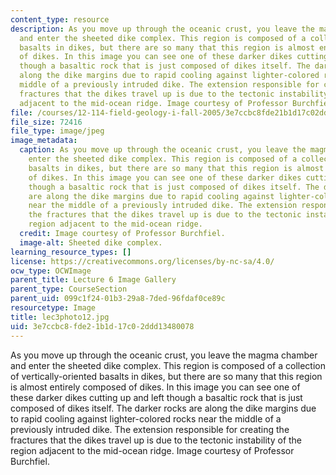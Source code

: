 ```yaml
---
content_type: resource
description: As you move up through the oceanic crust, you leave the magma chamber
  and enter the sheeted dike complex. This region is composed of a collection of vertically-oriented
  basalts in dikes, but there are so many that this region is almost entirely composed
  of dikes. In this image you can see one of these darker dikes cutting up and left
  though a basaltic rock that is just composed of dikes itself. The darker rocks are
  along the dike margins due to rapid cooling against lighter-colored rocks near the
  middle of a previously intruded dike. The extension responsible for creating the
  fractures that the dikes travel up is due to the tectonic instability of the region
  adjacent to the mid-ocean ridge. Image courtesy of Professor Burchfiel.
file: /courses/12-114-field-geology-i-fall-2005/3e7ccbc8fde21b1d17c02ddd13480078_lec3photo12.jpg
file_size: 72416
file_type: image/jpeg
image_metadata:
  caption: As you move up through the oceanic crust, you leave the magma chamber and
    enter the sheeted dike complex. This region is composed of a collection of vertically-oriented
    basalts in dikes, but there are so many that this region is almost entirely composed
    of dikes. In this image you can see one of these darker dikes cutting up and left
    though a basaltic rock that is just composed of dikes itself. The darker rocks
    are along the dike margins due to rapid cooling against lighter-colored rocks
    near the middle of a previously intruded dike. The extension responsible for creating
    the fractures that the dikes travel up is due to the tectonic instability of the
    region adjacent to the mid-ocean ridge.
  credit: Image courtesy of Professor Burchfiel.
  image-alt: Sheeted dike complex.
learning_resource_types: []
license: https://creativecommons.org/licenses/by-nc-sa/4.0/
ocw_type: OCWImage
parent_title: Lecture 6 Image Gallery
parent_type: CourseSection
parent_uid: 099c1f24-01b3-29a8-7ded-96fdaf0ce89c
resourcetype: Image
title: lec3photo12.jpg
uid: 3e7ccbc8-fde2-1b1d-17c0-2ddd13480078
---
```

As you move up through the oceanic crust, you leave the magma chamber and enter the sheeted dike complex. This region is composed of a collection of vertically-oriented basalts in dikes, but there are so many that this region is almost entirely composed of dikes. In this image you can see one of these darker dikes cutting up and left though a basaltic rock that is just composed of dikes itself. The darker rocks are along the dike margins due to rapid cooling against lighter-colored rocks near the middle of a previously intruded dike. The extension responsible for creating the fractures that the dikes travel up is due to the tectonic instability of the region adjacent to the mid-ocean ridge. Image courtesy of Professor Burchfiel.